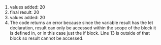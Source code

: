 1. values added: 20
2. final result: 20
3. values added: 20
4. The code returns an error because since the variable result has the let declaration, result can only be accessed within the scope of the block it is defined in, or in this case just the if block. Line 13 is outside of that block so result cannot be accessed.
